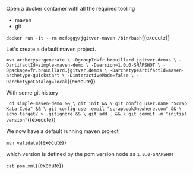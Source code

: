 Open a docker container with all the required tooling
- maven
- git

`docker run -it --rm mcfoggy/jgitver-maven /bin/bash`{{execute}} 

Let's create a default maven project.

`mvn archetype:generate \
  -DgroupId=fr.brouillard.jgitver.demos \
  -DartifactId=simple-maven-demo \
  -Dversion=1.0.0-SNAPSHOT \
  -Dpackage=fr.brouillard.jgitver.demos \
  -DarchetypeArtifactId=maven-archetype-quickstart \
  -DinteractiveMode=false \
  -DarchetypeCatalog=local`{{execute}}

With some git history

`
cd simple-maven-demo && \
git init && \
git config user.name "Scrap Kata-Coda" && \
git config user.email "scrapbook@nowhere.com" && \
echo target/ > .gitignore && \
git add . && \
git commit -m "initial version"`{{execute}}

We now have a default running maven project

`mvn validate`{{execute}}

which version is defined by the pom version node as `1.0.0-SNAPSHOT`

`cat pom.xml`{{execute}}